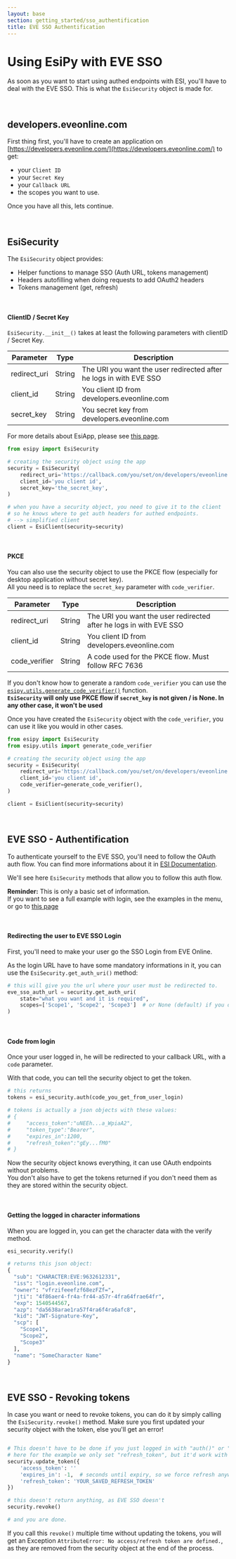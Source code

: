 ```yaml
---
layout: base
section: getting_started/sso_authentification
title: EVE SSO Authentification
---
```

# Using EsiPy with EVE SSO

As soon as you want to start using authed endpoints with ESI, you'll have to deal with the EVE SSO. This is what the `EsiSecurity` object is made for.

&nbsp;

## developers.eveonline.com

First thing first, you'll have to create an application on [https://developers.eveonline.com/](https://developers.eveonline.com/) to get:
* your `Client ID`
* your `Secret Key`
* your `Callback URL`
* the scopes you want to use.

Once you have all this, lets continue.

&nbsp;

## EsiSecurity

The `EsiSecurity` object provides:
* Helper functions to manage SSO (Auth URL, tokens management)
* Headers autofilling when doing requests to add OAuth2 headers
* Tokens management (get, refresh)

&nbsp;

#### ClientID / Secret Key

`EsiSecurity.__init__()` takes at least the following parameters with clientID / Secret Key. 

Parameter | Type | Description
--- | --- | ---
redirect_uri | String | The URI you want the user redirected after he logs in with EVE SSO
client_id | String | You client ID from developers.eveonline.com
secret_key | String | You secret key from developers.eveonline.com

<div class="alert alert-dismissible alert-info">
    For more details about EsiApp, please see <a href="/EsiPy/api/esisecurity/">this page</a>.
</div>

```python
from esipy import EsiSecurity

# creating the security object using the app
security = EsiSecurity(
    redirect_uri='https://callback.com/you/set/on/developers/eveonline',
    client_id='you client id',
    secret_key='the_secret_key',
)

# when you have a security object, you need to give it to the client
# so he knows where to get auth headers for authed endpoints.
# --> simplified client
client = EsiClient(security=security)
```

&nbsp;

#### PKCE

You can also use the security object to use the PKCE flow (especially for desktop application without secret key). <br>
All you need is to replace the `secret_key` parameter with `code_verifier`.

Parameter | Type | Description
--- | --- | ---
redirect_uri | String | The URI you want the user redirected after he logs in with EVE SSO
client_id | String | You client ID from developers.eveonline.com
code_verifier | String | A code used for the PKCE flow. Must follow RFC 7636

If you don't know how to generate a random `code_verifier` you can use the [`esipy.utils.generate_code_verifier()`](https://github.com/Kyria/EsiPy/blob/master/esipy/utils.py#L48) function.<br>
**`EsiSecurity` will only use PKCE flow if `secret_key` is not given / is None. In any other case, it won't be used**

Once you have created the `EsiSecurity` object with the `code_verifier`, you can use it like you would in other cases. 

```python
from esipy import EsiSecurity
from esipy.utils import generate_code_verifier

# creating the security object using the app
security = EsiSecurity(
    redirect_uri='https://callback.com/you/set/on/developers/eveonline',
    client_id='you client id',
    code_verifier=generate_code_verifier(),
)

client = EsiClient(security=security)
```

&nbsp;

## EVE SSO - Authentification

To authenticate yourself to the EVE SSO, you'll need to follow the OAuth auth flow. You can find more informations about it in [ESI Documentation](https://docs.esi.evetech.net/docs/sso/#table-of-contents).

We'll see here `EsiSecurity` methods that allow you to follow this auth flow.

<div class="alert alert-dismissible alert-info">
	<strong>Reminder:</strong> This is only a basic set of information. <br>
	If you want to see a full example with login, see the examples in the menu, or go to <a href="/EsiPy/examples/sso_login_esipy/">this page</a>
</div>

&nbsp;

#### Redirecting the user to EVE SSO Login

First, you'll need to make your user go the SSO Login from EVE Online.

As the login URL have to have some mandatory informations in it, you can use the `EsiSecurity.get_auth_uri()` method:

```python
# this will give you the url where your user must be redirected to.
eve_sso_auth_url = security.get_auth_uri(
	state="what you want and it is required",
	scopes=['Scope1', 'Scope2', 'Scope3']  # or None (default) if you don't need any scope
)
```

&nbsp;

#### Code from login

Once your user logged in, he will be redirected to your callback URL, with a `code` parameter.

With that code, you can tell the security object to get the token.

```python
# this returns
tokens = esi_security.auth(code_you_get_from_user_login)

# tokens is actually a json objects with these values:
# {
#     "access_token":"uNEEh...a_WpiaA2",
#     "token_type":"Bearer",
#     "expires_in":1200,
#     "refresh_token":"gEy...fM0"
# }
```

Now the security object knows everything, it can use OAuth endpoints without problems. <br>
You don't also have to get the tokens returned if you don't need them as they are stored within the security object.

&nbsp;

#### Getting the logged in character informations

When you are logged in, you can get the character data with the verify method.

```python
esi_security.verify()

# returns this json object:
{
  "sub": "CHARACTER:EVE:9632612331",
  "iss": "login.eveonline.com",
  "owner": "vfrzifeeefzf68ezFZf=",
  "jti": "4f86aer4-fr4a-fr44-a57r-4fra64frae64fr",
  "exp": 1540544567,
  "azp": "da5638arae1ra57f4ra6f4ra6afc8",
  "kid": "JWT-Signature-Key",
  "scp": [
    "Scope1",
    "Scope2",
    "Scope3"
  ],
  "name": "SomeCharacter Name"
}
```

&nbsp;

## EVE SSO - Revoking tokens

In case you want or need to revoke tokens, you can do it by simply calling the `EsiSecurity.revoke()` method.
Make sure you first updated your security object with the token, else you'll get an error!

```python

# This doesn't have to be done if you just logged in with "auth()" or "refresh()"
# here for the example we only set "refresh_token", but it'd work with only "access_token"
security.update_token({
    'access_token': ''
    'expires_in': -1,  # seconds until expiry, so we force refresh anyway
    'refresh_token': 'YOUR_SAVED_REFRESH_TOKEN'
})

# this doesn't return anything, as EVE SSO doesn't
security.revoke()

# and you are done.
```

If you call this `revoke()` multiple time without updating the tokens, you will get an Exception `AttributeError: No access/refresh token are defined.`, as they are removed from the security object at the end of the process.
